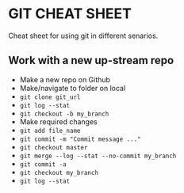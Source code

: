 GIT CHEAT SHEET
===============

Cheat sheet for using git in different senarios.


Work with a new up-stream repo
------------------------------


- Make a new repo on Github
- Make/navigate to folder on local
- `git clone git_url`
- `git log --stat`
- `git checkout -b my_branch`
- Make required changes
- `git add file_name`
- `git commit -m "Commit message ..."`
- `git checkout master`
- `git merge --log --stat --no-commit my_branch`
- `git commit -a`
- `git checkout my_branch`
- `git log --stat`
